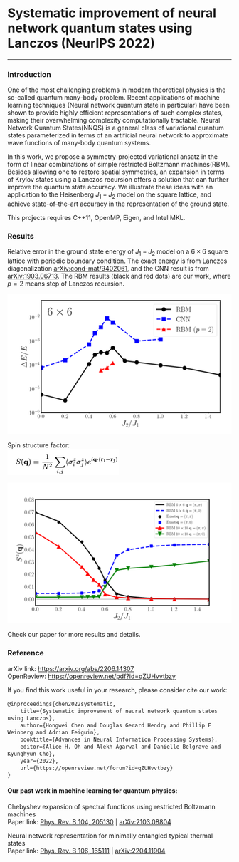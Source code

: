 # Systematic improvement of neural network quantum states using Lanczos (NeurIPS 2022)

---

### Introduction
One of the most challenging problems in modern theoretical physics is the so-called quantum many-body problem. Recent applications of machine learning techniques (Neural network quantum state in particular) have been shown to provide highly efficient representations of such complex states, making their overwhelming complexity computationally tractable. Neural Network Quantum States(NNQS) is a general class of variational quantum states parameterized in terms of an artificial neural network to approximate wave functions of many-body quantum systems.

In this work, we propose a symmetry-projected variational ansatz in the form of linear combinations of simple restricted Boltzmann machines(RBM). Besides allowing one to restore spatial symmetries, an expansion in terms of Krylov states using a Lanczos recursion offers a solution that can further improve the quantum state accuracy. We illustrate these ideas with an application to the Heisenberg $J_1 − J_2$ model on the square lattice,  and achieve state-of-the-art accuracy in the representation of the ground state.


This projects requires C++11, OpenMP, Eigen, and Intel MKL. 

### Results

Relative error in the ground state energy of $J_1 − J_2$ model on a $6\times 6$ square lattice with periodic boundary condition. The exact energy is from Lanczos diagonalization [arXiv:cond-mat/9402061](https://arxiv.org/abs/cond-mat/9402061), and the CNN result is from [arXiv:1903.06713](https://arxiv.org/abs/1903.06713). The RBM results (black and red dots) are our work, where $p=2$ means step of Lanczos recursion. 

<img src="result/relative_error.png" width="600">
<!-- ![accuracy](./result/relative_error.png) -->


Spin structure factor:  
<img src="result/ssf_eq.png" width="250">

<!-- $$ S(q) = \frac{1}{N^2} \sum_{i, j} \langle \sigma^z_i \sigma^z_j \rangle e^{iq \cdot ({r_i} - {r_j})} $$ -->

<img src="result/j1j2_ssf.png" width="650">
<!-- ![ssf](./result/j1j2_ssf.png) -->

Check our paper for more results and details.


### Reference

arXiv link: https://arxiv.org/abs/2206.14307  
OpenReview: https://openreview.net/pdf?id=qZUHvvtbzy  

If you find this work useful in your research, please consider cite our work:

```
@inproceedings{chen2022systematic,
    title={Systematic improvement of neural network quantum states using Lanczos},
    author={Hongwei Chen and Douglas Gerard Hendry and Phillip E Weinberg and Adrian Feiguin},
    booktitle={Advances in Neural Information Processing Systems},
    editor={Alice H. Oh and Alekh Agarwal and Danielle Belgrave and Kyunghyun Cho},
    year={2022},
    url={https://openreview.net/forum?id=qZUHvvtbzy}
}
```
 
#### Our past work in machine learning for quantum physics:  
Chebyshev expansion of spectral functions using restricted Boltzmann machines  
Paper link: [Phys. Rev. B 104, 205130](https://journals.aps.org/prb/abstract/10.1103/PhysRevB.104.205130) | [arXiv:2103.08804](https://arxiv.org/abs/2103.08804)

Neural network representation for minimally entangled typical thermal states  
Paper link: [Phys. Rev. B 106, 165111](https://journals.aps.org/prb/abstract/10.1103/PhysRevB.106.165111) | [arXiv:2204.11904](https://arxiv.org/abs/2204.11904)